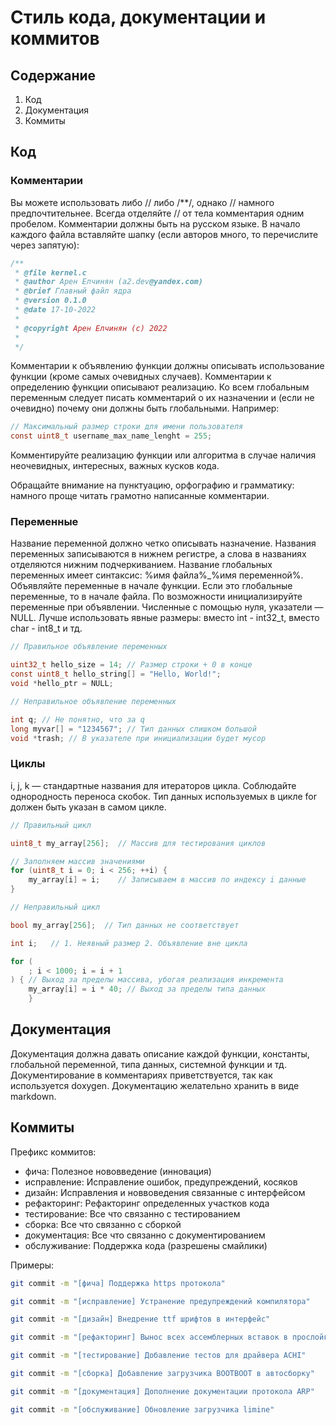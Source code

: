 # Стиль кода, документации и коммитов

## Содержание

1. Код
2. Документация
3. Коммиты

## Код

### Комментарии

Вы можете использовать либо // либо /**/, однако // намного предпочтительнее.
Всегда отделяйте // от тела комментария одним пробелом.
Комментарии должны быть на русском языке.
В начало каждого файла вставляйте шапку (если авторов много, то перечислите через запятую):

```C
/**
 * @file kernel.c
 * @author Арен Елчинян (a2.dev@yandex.com)
 * @brief Главный файл ядра
 * @version 0.1.0
 * @date 17-10-2022
 * 
 * @copyright Арен Елчинян (c) 2022
 * 
 */
```

Комментарии к объявлению функции должны описывать использование функции (кроме самых очевидных случаев). 
Комментарии к определению функции описывают реализацию.
Ко всем глобальным переменным следует писать комментарий о их назначении и (если не очевидно) почему они должны быть глобальными. Например:

```C
// Максимальный размер строки для имени пользователя
const uint8_t username_max_name_lenght = 255;
```

Комментируйте реализацию функции или алгоритма в случае наличия неочевидных, интересных, важных кусков кода.

Обращайте внимание на пунктуацию, орфографию и грамматику: намного проще читать грамотно написанные комментарии.

### Переменные

Название переменной должно четко описывать назначение.
Названия переменных записываются в нижнем регистре, а слова в названиях отделяются нижним подчеркиванием.
Название глобальных переменных имеет синтаксис: %имя файла%_%имя переменной%.
Объявляйте переменные в начале функции. Если это глобальные переменные, то в начале файла.
По возможности инициализируйте переменные при объявлении. Численные с помощью нуля, указатели — NULL.
Лучше использовать явные размеры: вместо int - int32_t, вместо char - int8_t и тд.

```C
// Правильное объявление переменных

uint32_t hello_size = 14; // Размер строки + 0 в конце
const uint8_t hello_string[] = "Hello, World!";
void *hello_ptr = NULL;
```

```C
// Неправильное объявление переменных

int q; // Не понятно, что за q
long myvar[] = "1234567"; // Тип данных слишком большой
void *trash; // В указателе при инициализации будет мусор
```

### Циклы

i, j, k — стандартные названия для итераторов цикла.
Соблюдайте однородность переноса скобок.
Тип данных используемых в цикле for должен быть указан в самом цикле.

```C
// Правильный цикл

uint8_t my_array[256];  // Массив для тестирования циклов

// Заполняем массив значениями
for (uint8_t i = 0; i < 256; ++i) {
    my_array[i] = i;    // Записываем в массив по индексу i данные
}
```

```C
// Неправильный цикл

bool my_array[256];  // Тип данных не соответствует

int i;   // 1. Неявный размер 2. Объявление вне цикла

for (
    ; i < 1000; i = i + 1
) { // Выход за пределы массива, убогая реализация инкремента
    my_array[i] = i * 40; // Выход за пределы типа данных
    }
```

## Документация

Документация должна давать описание каждой функции, константы, глобальной переменной, типа данных, системной функции и тд.
Документирование в комментариях приветствуется, так как используется doxygen.
Документацию желательно хранить в виде markdown.

## Коммиты

Префикс коммитов:

- фича: Полезное нововведение (инновация)
- исправление: Исправление ошибок, предупреждений, косяков
- дизайн: Исправления и новвоведения связанные с интерфейсом
- рефакторинг: Рефакторинг определенных участков кода
- тестирование:  Все что связанно с тестированием
- сборка: Все что связанно с сборкой
- документация: Все что связанно с документированием
- обслуживание: Поддержка кода (разрешены смайлики)

Примеры:

```bash
git commit -m "[фича] Поддержка https протокола"
```

```bash
git commit -m "[исправление] Устранение предупреждений компилятора"
```

```bash
git commit -m "[дизайн] Внедрение ttf шрифтов в интерфейс"
```

```bash
git commit -m "[рефакторинг] Вынос всех ассемблерных вставок в прослойку"
```

```bash
git commit -m "[тестирование] Добавление тестов для драйвера ACHI"
```

```bash
git commit -m "[сборка] Добавление загрузчика BOOTBOOT в автосборку"
```

```bash
git commit -m "[документация] Дополнение документации протокола ARP"
```

```bash
git commit -m "[обслуживание] Обновление загрузчика limine"
```
